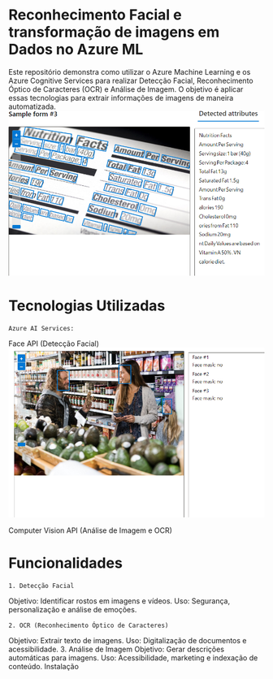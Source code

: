 # Reconhecimento Facial e transformação de imagens em Dados no Azure ML

Este repositório demonstra como utilizar o Azure Machine Learning e os Azure Cognitive Services para realizar Detecção Facial, Reconhecimento Óptico de Caracteres (OCR) e Análise de Imagem. O objetivo é aplicar essas tecnologias para extrair informações de imagens de maneira automatizada.
![exemploUM](exemplo-1.png)



# Tecnologias Utilizadas
    Azure AI Services:
    
Face API (Detecção Facial)
![exemploFace](exemplo-2.png)


Computer Vision API (Análise de Imagem e OCR)
# Funcionalidades
    1. Detecção Facial
Objetivo: Identificar rostos em imagens e vídeos.
Uso: Segurança, personalização e análise de emoções.



    2. OCR (Reconhecimento Óptico de Caracteres)
Objetivo: Extrair texto de imagens.
Uso: Digitalização de documentos e acessibilidade.
    3. Análise de Imagem
Objetivo: Gerar descrições automáticas para imagens.
Uso: Acessibilidade, marketing e indexação de conteúdo.
Instalação
